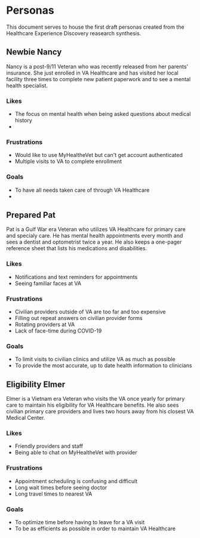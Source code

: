 # Personas<br>
This document serves to house the first draft personas created from the Healthcare Experience Discovery reasearch synthesis.

## Newbie Nancy<br>
Nancy is a post-9/11 Veteran who was recently released from her parents' insurance. She just enrolled in VA Healthcare and has visited her local facility three times to complete new patient paperwork and to see a mental health specialist.

### Likes 
- The focus on mental health when being asked questions about medical history
- 

### Frustrations<br>
- Would like to use MyHealtheVet but can't get account authenticated
- Multiple visits to VA to complete enrollment

### Goals<br>
- To have all needs taken care of through VA Healthcare
- 

## Prepared Pat<br>
Pat is a Gulf War era Veteran who utilizes VA Healthcare for primary care and specialy care. He has mental health appointments every month and sees a dentist and optometrist twice a year. He also keeps a one-pager reference sheet that lists his medications and disabilities.

### Likes 
- Notifications and text reminders for appointments
- Seeing familiar faces at VA

### Frustrations<br>
- Civilian providers outside of VA are too far and too expensive
- Filling out repeat answers on civilian provider forms
- Rotating providers at VA
- Lack of face-time during COVID-19

### Goals<br>
- To limit visits to civilian clinics and utilize VA as much as possible
- To provide the most accurate, up to date health information to clinicians

## Eligibility Elmer<br>
Elmer is a Vietnam era Veteran who visits the VA once yearly for primary care to maintain his eligibility for VA Healthcare benefits. He also sees civilian primary care providers and lives two hours away from his closest VA Medical Center.

### Likes 
- Friendly providers and staff
- Being able to chat on MyHealtheVet with provider

### Frustrations<br>
- Appointment scheduling is confusing and difficult
- Long wait times before seeing doctor
- Long travel times to nearest VA

### Goals<br>
- To optimize time before having to leave for a VA visit
- To be as efficients as possible in order to maintain VA Healthcare

